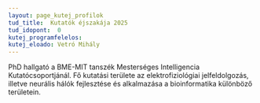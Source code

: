 ```yaml
---
layout: page_kutej_profilok
tud_title:  Kutatók éjszakája 2025
tud_idopont:  0
kutej_programfelelos: 
kutej_eloado: Vetró Mihály
---
```


PhD hallgató a BME-MIT tanszék Mesterséges Intelligencia Kutatócsoportjánál. Fő kutatási területe az elektrofiziológiai jelfeldolgozás, illetve neurális hálók fejlesztése és alkalmazása a bioinformatika különböző területein.
